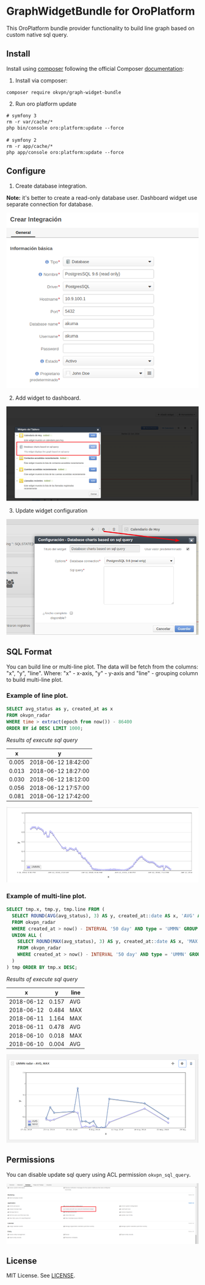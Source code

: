 # GraphWidgetBundle for OroPlatform

This OroPlatform bundle provider functionality to build line graph based on custom native sql query.

## Install
Install using [composer][1] following the official Composer [documentation][2]: 

1. Install via composer:
```
composer require okvpn/graph-widget-bundle
```

2. Run oro platform update

```
# symfony 3
rm -r var/cache/*
php bin/console oro:platform:update --force

# symfony 2
rm -r app/cache/*
php app/console oro:platform:update --force
```

## Configure

1. Create database integration.

**Note:** it's better to create a read-only database user. Dashboard widget use separate connection for database.

[![1 img](src/Resources/docs/1.png)](src/Resources/docs/1.png)

2. Add widget to dashboard.

[![2 img](src/Resources/docs/2.png)](src/Resources/docs/2.png)

3. Update widget configuration

[![3 img](src/Resources/docs/3.png)](src/Resources/docs/3.png)

## SQL Format

You can build line or multi-line plot. The data will be fetch from the columns: "x", "y", "line".
Where: "x" - x-axis, "y" - y-axis and "line" - grouping column to build multi-line plot.

### Example of line plot. 
```sql
SELECT avg_status as y, created_at as x
FROM okvpn_radar
WHERE time > extract(epoch from now()) - 86400
ORDER BY id DESC LIMIT 1000;
```

*Results of execute sql query*

| x    |       y            |
|------|--------------------|
|0.005 |2018-06-12 18:42:00 |
|0.013 |2018-06-12 18:27:00 |
|0.030 |2018-06-12 18:12:00 |
|0.056 |2018-06-12 17:57:00 |
|0.081 |2018-06-12 17:42:00 |

[![4 img](src/Resources/docs/4.png)](src/Resources/docs/4.png)

### Example of multi-line plot.

```sql
SELECT tmp.x, tmp.y, tmp.line FROM (
  SELECT ROUND(AVG(avg_status), 3) AS y, created_at::date AS x, 'AVG' AS line
  FROM okvpn_radar
  WHERE created_at > now() - INTERVAL '50 day' AND type = 'UMMN' GROUP BY x
  UNION ALL (
    SELECT ROUND(MAX(avg_status), 3) AS y, created_at::date AS x, 'MAX' AS line
    FROM okvpn_radar
    WHERE created_at > now() - INTERVAL '50 day' AND type = 'UMMN' GROUP BY x
  )
) tmp ORDER BY tmp.x DESC;
```

*Results of execute sql query*

|    x     |  y    |line|
|----------|-------|----|
|2018-06-12| 0.157 |AVG |
|2018-06-12| 0.484 |MAX |
|2018-06-11| 1.164 |MAX |
|2018-06-11| 0.478 |AVG |
|2018-06-10| 0.018 |MAX |
|2018-06-10| 0.004 |AVG |

[![5 img](src/Resources/docs/5.png)](src/Resources/docs/5.png)

## Permissions

You can disable update sql query using ACL permission `okvpn_sql_query`.

[![6 img](src/Resources/docs/6.png)](src/Resources/docs/6.png)

License
-------
MIT License. See [LICENSE](LICENSE).

[1]:    https://getcomposer.org/
[2]:    https://getcomposer.org/download/

